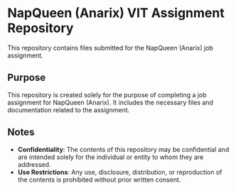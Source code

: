 # NapQueen (Anarix) VIT Assignment Repository

This repository contains files submitted for the NapQueen (Anarix) job assignment.

## Purpose

This repository is created solely for the purpose of completing a job assignment for NapQueen (Anarix). It includes the necessary files and documentation related to the assignment.

## Notes

- **Confidentiality**: The contents of this repository may be confidential and are intended solely for the individual or entity to whom they are addressed.
- **Use Restrictions**: Any use, disclosure, distribution, or reproduction of the contents is prohibited without prior written consent.
